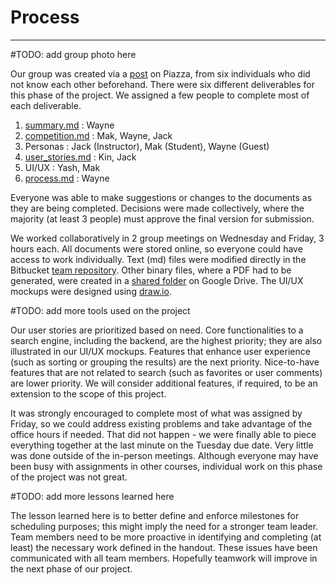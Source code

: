 # Process
--------------------

#TODO: add group photo here

Our group was created via a [post](https://piazza.com/class/jh9m0ftgr8l6x0?cid=13) on Piazza, from six individuals who did not know each other beforehand. There were six different deliverables for this phase of the project. We assigned a few people to complete most of each deliverable.

1. [summary.md](./summary.md) : Wayne
2. [competition.md](./competition.md) : Mak, Wayne, Jack
3. Personas : Jack (Instructor), Mak (Student), Wayne (Guest)
4. [user_stories.md](./user_stories.md) : Kin, Jack
5. UI/UX : Yash, Mak
6. [process.md](./process.md) : Wayne

Everyone was able to make suggestions or changes to the documents as they are being completed. Decisions were made collectively, where the majority (at least 3 people) must approve the final version for submission.

We worked collaboratively in 2 group meetings on Wednesday and Friday, 3 hours each. All documents were stored online, so everyone could have access to work individually. Text (md) files were modified directly in the Bitbucket [team repository](./). Other binary files, where a PDF had to be generated, were created in a [shared folder](https://drive.google.com/drive/folders/1Vp_EavrXJuBndS51qNz5HwQQOdFwQoiO) on Google Drive. The UI/UX mockups were designed using [draw.io](https://www.draw.io/).

#TODO: add more tools used on the project

Our user stories are prioritized based on need. Core functionalities to a search engine, including the backend, are the highest priority; they are also illustrated in our UI/UX mockups. Features that enhance user experience (such as sorting or grouping the results) are the next priority. Nice-to-have features that are not related to search (such as favorites or user comments) are lower priority. We will consider additional features, if required, to be an extension to the scope of this project.

It was strongly encouraged to complete most of what was assigned by Friday, so we could address existing problems and take advantage of the office hours if needed. That did not happen - we were finally able to piece everything together at the last minute on the Tuesday due date. Very little was done outside of the in-person meetings. Although everyone may have been busy with assignments in other courses, individual work on this phase of the project was not great.

#TODO: add more lessons learned here

The lesson learned here is to better define and enforce milestones for scheduling purposes; this might imply the need for a stronger team leader. Team members need to be more proactive in identifying and completing (at least) the necessary work defined in the handout. These issues have been communicated with all team members. Hopefully teamwork will improve in the next phase of our project.
